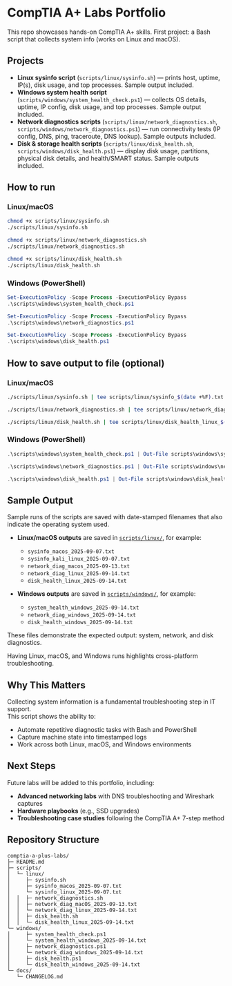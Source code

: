 # CompTIA A+ Labs Portfolio

This repo showcases hands-on CompTIA A+ skills. First project: a Bash script that collects system info (works on Linux and macOS).

## Projects
- **Linux sysinfo script** (`scripts/linux/sysinfo.sh`) — prints host, uptime, IP(s), disk usage, and top processes. Sample output included.
- **Windows system health script** (`scripts/windows/system_health_check.ps1`) — collects OS details, uptime, IP config, disk usage, and top processes. Sample output included.
- **Network diagnostics scripts** (`scripts/linux/network_diagnostics.sh`, `scripts/windows/network_diagnostics.ps1`) — run connectivity tests (IP config, DNS, ping, traceroute, DNS lookup). Sample outputs included.  
- **Disk & storage health scripts** (`scripts/linux/disk_health.sh`, `scripts/windows/disk_health.ps1`) — display disk usage, partitions, physical disk details, and health/SMART status. Sample outputs included.  

## How to run

### Linux/macOS

```bash
chmod +x scripts/linux/sysinfo.sh
./scripts/linux/sysinfo.sh

chmod +x scripts/linux/network_diagnostics.sh
./scripts/linux/network_diagnostics.sh

chmod +x scripts/linux/disk_health.sh
./scripts/linux/disk_health.sh
```

### Windows (PowerShell)

```powershell
Set-ExecutionPolicy -Scope Process -ExecutionPolicy Bypass
.\scripts\windows\system_health_check.ps1

Set-ExecutionPolicy -Scope Process -ExecutionPolicy Bypass
.\scripts\windows\network_diagnostics.ps1

Set-ExecutionPolicy -Scope Process -ExecutionPolicy Bypass
.\scripts\windows\disk_health.ps1
```

## How to save output to file (optional)

### Linux/macOS

```bash
./scripts/linux/sysinfo.sh | tee scripts/linux/sysinfo_$(date +%F).txt

./scripts/linux/network_diagnostics.sh | tee scripts/linux/network_diag_$(date +%F)

./scripts/linux/disk_health.sh | tee scripts/linux/disk_health_linux_$(date +%F).txt
```

### Windows (PowerShell)

```powershell
.\scripts\windows\system_health_check.ps1 | Out-File scripts\windows\system_health_$(Get-Date -Format 'yyyy-MM-dd').txt

.\scripts\windows\network_diagnostics.ps1 | Out-File scripts\windows\network_diag_$(Get-Date -Format 'yyyy-MM-dd').txt

.\scripts\windows\disk_health.ps1 | Out-File scripts\windows\disk_health_$(Get-Date -Format 'yyyy-MM-dd').txt
```

## Sample Output


Sample runs of the scripts are saved with date-stamped filenames that also indicate the operating system used.  

- **Linux/macOS outputs** are saved in [`scripts/linux/`](scripts/linux/), for example:  
  - `sysinfo_macos_2025-09-07.txt`  
  - `sysinfo_kali_linux_2025-09-07.txt`
  - `network_diag_macos_2025-09-13.txt`
  - `network_diag_linux_2025-09-14.txt`
  - `disk_health_linux_2025-09-14.txt`

- **Windows outputs** are saved in [`scripts/windows/`](scripts/windows/), for example:  
  - `system_health_windows_2025-09-14.txt`
  - `network_diag_windows_2025-09-14.txt`
  - `disk_health_windows_2025-09-14.txt`

These files demonstrate the expected output: system, network, and disk diagnostics.

Having Linux, macOS, and Windows runs highlights cross-platform troubleshooting.

## Why This Matters

Collecting system information is a fundamental troubleshooting step in IT support.  
This script shows the ability to:
- Automate repetitive diagnostic tasks with Bash and PowerShell
- Capture machine state into timestamped logs
- Work across both Linux, macOS, and Windows environments


## Next Steps
Future labs will be added to this portfolio, including:
- **Advanced networking labs** with DNS troubleshooting and Wireshark captures
- **Hardware playbooks** (e.g., SSD upgrades)
- **Troubleshooting case studies** following the CompTIA A+ 7-step method


## Repository Structure

```text
comptia-a-plus-labs/
├─ README.md
├─ scripts/
│  └─ linux/
│     ├─ sysinfo.sh
│     ├─ sysinfo_macos_2025-09-07.txt
│     └─ sysinfo_linux_2025-09-07.txt
│  │  ├─ network_diagnostics.sh
│  │  ├─ network_diag_macOS_2025-09-13.txt
│  │  └─ network_diag_linux_2025-09-14.txt
│  │  ├─ disk_health.sh
│  │  └─ disk_health_linux_2025-09-14.txt
└─ windows/
│     ├─ system_health_check.ps1
│     └─ system_health_windows_2025-09-14.txt
│     ├─ network_diagnostics.ps1
│     └─ network_diag_windows_2025-09-14.txt
│     ├─ disk_health.ps1
│     └─ disk_health_windows_2025-09-14.txt
└─ docs/
   └─ CHANGELOG.md